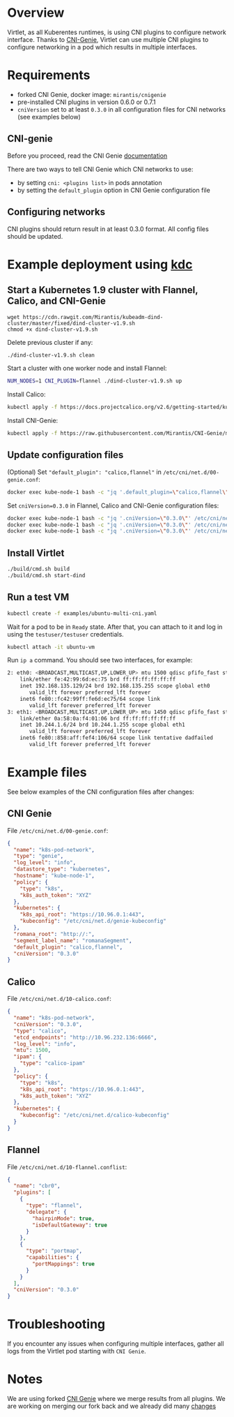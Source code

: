 # Overview

Virtlet, as all Kuberentes runtimes, is using CNI plugins to configure network interface.
Thanks to [CNI-Genie](https://github.com/Huawei-PaaS/CNI-Genie), Virtlet can use multiple CNI plugins to configure networking in a pod which results in multiple interfaces.

# Requirements

* forked CNI Genie, docker image: `mirantis/cnigenie`
* pre-installed CNI plugins in version 0.6.0 or 0.7.1
* `cniVersion` set to at least `0.3.0` in all configuration files for CNI networks (see examples below) 

## CNI-genie

Before you proceed, read the CNI Genie [documentation](https://github.com/mirantis/CNI-Genie/blob/master/docs/CNIGenieFeatureSet.md)

There are two ways to tell CNI Genie which CNI networks to use:
* by setting `cni: <plugins list>` in pods annotation
* by setting the `default_plugin` option in CNI Genie configuration file

## Configuring networks
CNI plugins should return result in at least 0.3.0 format. All config files should be updated.

# Example deployment using [kdc](https://github.com/Mirantis/kubeadm-dind-cluster)

## Start a Kubernetes 1.9 cluster with Flannel, Calico, and CNI-Genie
```
wget https://cdn.rawgit.com/Mirantis/kubeadm-dind-cluster/master/fixed/dind-cluster-v1.9.sh
chmod +x dind-cluster-v1.9.sh
```

Delete previous cluster if any:
```bash
./dind-cluster-v1.9.sh clean
```
Start a cluster with one worker node and install Flannel:
```bash
NUM_NODES=1 CNI_PLUGIN=flannel ./dind-cluster-v1.9.sh up
```
Install Calico:
```bash
kubectl apply -f https://docs.projectcalico.org/v2.6/getting-started/kubernetes/installation/hosted/kubeadm/1.6/calico.yaml
```
Install CNI-Genie:
```bash
kubectl apply -f https://raw.githubusercontent.com/Mirantis/CNI-Genie/mymaster/conf/1.8/genie.yaml
```

## Update configuration files

(Optional) Set `"default_plugin": "calico,flannel"` in `/etc/cni/net.d/00-genie.conf`:
```bash
docker exec kube-node-1 bash -c "jq '.default_plugin=\"calico,flannel\"' /etc/cni/net.d/00-genie.conf > /tmp/genie.tmp && mv /tmp/genie.tmp /etc/cni/net.d/00-genie.conf"
```
Set `cniVersion=0.3.0` in Flannel, Calico and CNI-Genie configuration files:
```bash
docker exec kube-node-1 bash -c "jq '.cniVersion=\"0.3.0\"' /etc/cni/net.d/10-calico.conf > /tmp/calico.tmp && mv /tmp/calico.tmp /etc/cni/net.d/10-calico.conf"
docker exec kube-node-1 bash -c "jq '.cniVersion=\"0.3.0\"' /etc/cni/net.d/10-flannel.conflist > /tmp/flannel.tmp && mv /tmp/flannel.tmp /etc/cni/net.d/10-flannel.conflist"
docker exec kube-node-1 bash -c "jq '.cniVersion=\"0.3.0\"' /etc/cni/net.d/00-genie.conf > /tmp/genie.tmp && mv /tmp/genie.tmp /etc/cni/net.d/00-genie.conf"
```

## Install Virtlet
```bash
./build/cmd.sh build
./build/cmd.sh start-dind
```

## Run a test VM
```bash
kubectl create -f examples/ubuntu-multi-cni.yaml
```
Wait for a pod to be in `Ready` state. After that, you can attach to it and log in using the `testuser/testuser` credentials.
```bash
kubectl attach -it ubuntu-vm
```
Run `ip a` command. You should see two interfaces, for example:
```bash
2: eth0: <BROADCAST,MULTICAST,UP,LOWER_UP> mtu 1500 qdisc pfifo_fast state UP group default qlen 1000
    link/ether fe:42:99:6d:ec:75 brd ff:ff:ff:ff:ff:ff
    inet 192.168.135.129/24 brd 192.168.135.255 scope global eth0
       valid_lft forever preferred_lft forever
    inet6 fe80::fc42:99ff:fe6d:ec75/64 scope link
       valid_lft forever preferred_lft forever
3: eth1: <BROADCAST,MULTICAST,UP,LOWER_UP> mtu 1450 qdisc pfifo_fast state UP group default qlen 1000
    link/ether 0a:58:0a:f4:01:06 brd ff:ff:ff:ff:ff:ff
    inet 10.244.1.6/24 brd 10.244.1.255 scope global eth1
       valid_lft forever preferred_lft forever
    inet6 fe80::858:aff:fef4:106/64 scope link tentative dadfailed
       valid_lft forever preferred_lft forever
```

# Example files

See below examples of the CNI configuration files after changes:

## CNI Genie
File `/etc/cni/net.d/00-genie.conf`:
```JSON
{
  "name": "k8s-pod-network",
  "type": "genie",
  "log_level": "info",
  "datastore_type": "kubernetes",
  "hostname": "kube-node-1",
  "policy": {
    "type": "k8s",
    "k8s_auth_token": "XYZ"
  },
  "kubernetes": {
    "k8s_api_root": "https://10.96.0.1:443",
    "kubeconfig": "/etc/cni/net.d/genie-kubeconfig"
  },
  "romana_root": "http://:",
  "segment_label_name": "romanaSegment",
  "default_plugin": "calico,flannel",
  "cniVersion": "0.3.0"
}
```
## Calico
File `/etc/cni/net.d/10-calico.conf`:
```JSON
{
  "name": "k8s-pod-network",
  "cniVersion": "0.3.0",
  "type": "calico",
  "etcd_endpoints": "http://10.96.232.136:6666",
  "log_level": "info",
  "mtu": 1500,
  "ipam": {
    "type": "calico-ipam"
  },
  "policy": {
    "type": "k8s",
    "k8s_api_root": "https://10.96.0.1:443",
    "k8s_auth_token": "XYZ"
  },
  "kubernetes": {
    "kubeconfig": "/etc/cni/net.d/calico-kubeconfig"
  }
}

```
## Flannel
File `/etc/cni/net.d/10-flannel.conflist`:
```JSON
{
  "name": "cbr0",
  "plugins": [
    {
      "type": "flannel",
      "delegate": {
        "hairpinMode": true,
        "isDefaultGateway": true
      }
    },
    {
      "type": "portmap",
      "capabilities": {
        "portMappings": true
      }
    }
  ],
  "cniVersion": "0.3.0"
}

```
# Troubleshooting

If you encounter any issues when configuring multiple interfaces, gather all logs from the Virtlet pod starting with `CNI Genie`.

# Notes

We are using forked [CNI Genie](https://github.com/Mirantis/CNI-Genie/tree/mymaster) where we merge results from all plugins.
We are working on merging our fork back and we already did many [changes](https://github.com/Huawei-PaaS/CNI-Genie/commits?author=lukaszo)

